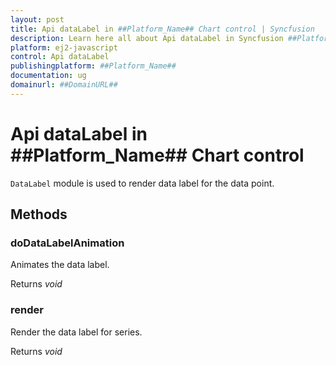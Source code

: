 ```yaml
---
layout: post
title: Api dataLabel in ##Platform_Name## Chart control | Syncfusion
description: Learn here all about Api dataLabel in Syncfusion ##Platform_Name## Chart control of Syncfusion Essential JS 2 and more.
platform: ej2-javascript
control: Api dataLabel 
publishingplatform: ##Platform_Name##
documentation: ug
domainurl: ##DomainURL##
---
```


# Api dataLabel in ##Platform_Name## Chart control

`DataLabel` module is used to render data label for the data point.

## Methods

### doDataLabelAnimation

Animates the data label.

Returns *void*

### render

Render the data label for series.

Returns *void*
